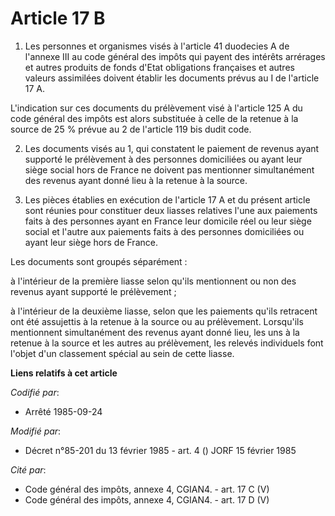 # Article 17 B

1. Les personnes et organismes visés à l'article 41 duodecies A de l'annexe III au code général des impôts qui payent des
intérêts arrérages et autres produits de fonds d'Etat  obligations françaises et autres valeurs assimilées doivent établir
les documents prévus au I de l'article 17 A.

L'indication sur ces documents du prélèvement visé à l'article 125 A du code général des impôts est alors substituée à celle
de la retenue à la source de 25 % prévue au 2 de l'article 119 bis dudit code.

2. Les documents visés au 1, qui constatent le paiement de revenus ayant supporté le prélèvement à des personnes domiciliées
ou ayant leur siège social hors de France ne doivent pas mentionner simultanément des revenus ayant donné lieu à la retenue à
la source.

3. Les pièces établies en exécution de l'article 17 A et du présent article sont réunies pour constituer deux liasses
relatives l'une aux paiements faits à des personnes ayant en France leur domicile réel ou leur siège social et l'autre aux
paiements faits à des personnes domiciliées ou ayant leur siège hors de France.

Les documents sont groupés séparément :

à l'intérieur de la première liasse  selon qu'ils mentionnent ou non des revenus ayant supporté le prélèvement ;

à l'intérieur de la deuxième liasse, selon que les paiements qu'ils retracent ont été assujettis à la retenue à la source ou
au prélèvement. Lorsqu'ils mentionnent simultanément des revenus ayant donné lieu, les uns à la retenue à la source et les
autres au prélèvement, les relevés individuels font l'objet d'un classement spécial au sein de cette liasse.

**Liens relatifs à cet article**

_Codifié par_:

  - Arrêté 1985-09-24

_Modifié par_:

  - Décret n°85-201 du 13 février 1985 - art. 4 () JORF 15 février 1985

_Cité par_:

  - Code général des impôts, annexe 4, CGIAN4. - art. 17 C (V)
  - Code général des impôts, annexe 4, CGIAN4. - art. 17 D (V)
